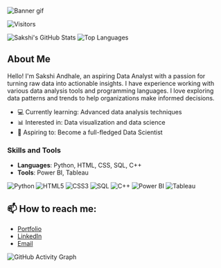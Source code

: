 ![Banner gif](https://github.com/user-attachments/assets/eaded74a-4737-4d7d-a50b-d1828e7d7284)

![Visitors](https://visitor-badge.laobi.icu/badge?page_id=SakshiAndhale.SakshiAndhale)

![Sakshi's GitHub Stats](https://github-readme-stats.vercel.app/api?username=SakshiAndhale&show_icons=true&theme=radical)
![Top Languages](https://github-readme-stats.vercel.app/api/top-langs/?username=SakshiAndhale&layout=compact&theme=radical)

## About Me

Hello! I'm Sakshi Andhale, an aspiring Data Analyst with a passion for turning raw data into actionable insights. I have experience working with various data analysis tools and programming languages. I love exploring data patterns and trends to help organizations make informed decisions.

- 💻 Currently learning: Advanced data analysis techniques
- 📊 Interested in: Data visualization and data science
- 🌱 Aspiring to: Become a full-fledged Data Scientist

### Skills and Tools

- **Languages**: Python, HTML, CSS, SQL, C++
- **Tools**: Power BI, Tableau

![Python](https://img.shields.io/badge/-Python-3776AB?style=flat&logo=python&logoColor=white)
![HTML5](https://img.shields.io/badge/-HTML5-E34F26?style=flat&logo=html5&logoColor=white)
![CSS3](https://img.shields.io/badge/-CSS3-1572B6?style=flat&logo=css3)
![SQL](https://img.shields.io/badge/-SQL-4479A1?style=flat&logo=sql&logoColor=white)
![C++](https://img.shields.io/badge/-C++-00599C?style=flat&logo=c%2B%2B&logoColor=white)
![Power BI](https://img.shields.io/badge/-Power%20BI-F2C811?style=flat&logo=power-bi&logoColor=black)
![Tableau](https://img.shields.io/badge/-Tableau-E97627?style=flat&logo=tableau&logoColor=white)

## 📫 How to reach me:

- [Portfolio](https://your-portfolio-link.com)
- [LinkedIn](https://www.linkedin.com/in/your-profile/)
- [Email](mailto:your-email@example.com)

![GitHub Activity Graph](https://activity-graph.herokuapp.com/graph?username=SakshiAndhale&theme=dracula)



<!--
**SakshiAndhale/SakshiAndhale** is a ✨ _special_ ✨ repository because its `README.md` (this file) appears on your GitHub profile.

Here are some ideas to get you started:

- 🔭 I’m currently working on ...
- 🌱 I’m currently learning ...
- 👯 I’m looking to collaborate on ...
- 🤔 I’m looking for help with ...
- 💬 Ask me about ...
- 📫 How to reach me: ...
- 😄 Pronouns: ...
- ⚡ Fun fact: ...
-->
